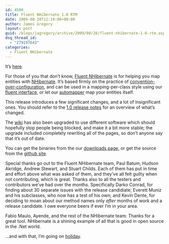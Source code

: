 ```yaml
---
id: 4500
title: Fluent NHibernate 1.0 RTM
date: 2009-08-28T12:19:00+00:00
author: James Gregory
layout: post
guid: /blogs/jagregory/archive/2009/08/28/fluent-nhibernate-1-0-rtm.aspx
dsq_thread_id:
  - "279197643"
categories:
  - Fluent NHibernate
---
```

It&#8217;s [here](http://fluentnhibernate.org/downloads).

For those of you that don&#8217;t know, [Fluent NHibernate](http://fluentnhibernate.org) is for helping you map entities with [NHibernate](http://nhforge.org). It&#8217;s based firmly on the practice of [convention-over-configuration](http://en.wikipedia.org/wiki/Convention_over_configuration), and can be used in a mapping-per-class style using our [fluent interface](http://wiki.fluentnhibernate.org/Fluent_mapping), or let our [automapper](http://wiki.fluentnhibernate.org/Auto_mapping) map your entities itself.

This release introduces a few significant changes, and a lot of insignificant ones. You should refer to the [1.0 release notes](http://wiki.fluentnhibernate.org/Release_notes_1.0) for an overview of what&#8217;s changed.

The [wiki](http://wiki.fluentnhibernate.org) has also been upgraded to use different software which should hopefully stop people being blocked, and make it a bit more stable; the upgrade included completely rewriting all of the pages, so don&#8217;t anyone say that it&#8217;s out of date.

You can get the binaries from the our [downloads page](http://fluentnhibernate.org/downloads), or get the source from the [github site](http://github.com/jagregory/fluent-nhibernate).

Special thanks go out to the Fluent NHibernate team, Paul Batum, Hudson Akridge, Andrew Stewart, and Stuart Childs. Each of them has put in time and effort above what was asked of them, and they&#8217;ve all felt guilty when not contributing, which is great. Thanks also to all the testers and contributors we&#8217;ve had over the months. Specifically Darko Conrad, for finding about 30 separate issues with the release candidiate; Everett Muniz and his subclasses, who now has a test of his own; and Kevin Dente, for deciding to moan about our method names only _after_ months of work and a release candidate. I owe everyone beers if ever I&#8217;m in your area.

Fabio Maulo, Ayende, and the rest of the NHibernate team: Thanks for a great tool. NHibernate is a shining example of all that is good in open source in the .Net world.

&#8230;and with that, I&#8217;m going on [holiday](http://maps.google.co.uk/maps?f=d&source=s_d&saddr=Sydney&daddr=Brisbane+to:Cairns&hl=en&geocode=&mra=ls&sll=-25.656382,152.880249&sspn=1.383954,1.851196&ie=UTF8&ll=-25.522615,152.358398&spn=22.065278,29.619141&z=5).